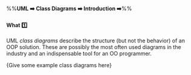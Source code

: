 <link rel="stylesheet" href="{{baseUrl}}/css/textbook.css">

<div class="website-content">

%%**UML :arrow_right: Class Diagrams :arrow_right: Introduction :arrow_right:**%%

#### What :one:

<div id="main">

UML _class diagrams_ describe the structure (but not the behavior) of an OOP solution. These are possibly the most often used diagrams in the industry and an indispensable tool for an OO programmer.

{Give some example class diagrams here}

</div>
</div>
